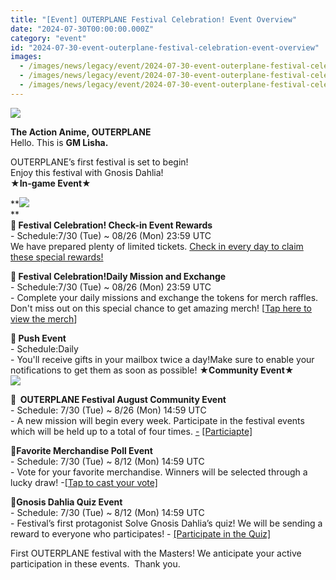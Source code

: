 ```yaml
---
title: "[Event] OUTERPLANE Festival Celebration! Event Overview"
date: "2024-07-30T00:00:00.000Z"
category: "event"
id: "2024-07-30-event-outerplane-festival-celebration-event-overview"
images:
  - /images/news/legacy/event/2024-07-30-event-outerplane-festival-celebration-event-overview/7cab40b6a7254cab899e818e466b4ff5.webp
  - /images/news/legacy/event/2024-07-30-event-outerplane-festival-celebration-event-overview/ba338f69eb3540009b1aa215c2a590e7.webp
  - /images/news/legacy/event/2024-07-30-event-outerplane-festival-celebration-event-overview/bb885663ad214dd786255708a107f98f.webp
---
```


![](/images/news/legacy/event/2024-07-30-event-outerplane-festival-celebration-event-overview/7cab40b6a7254cab899e818e466b4ff5.webp)

**The Action Anime, OUTERPLANE**  
Hello. This is **GM Lisha.**

OUTERPLANE’s first festival is set to begin!  
Enjoy this festival with Gnosis Dahlia!  
**★**In-game Event**★**

**![](/images/news/legacy/event/2024-07-30-event-outerplane-festival-celebration-event-overview/ba338f69eb3540009b1aa215c2a590e7.webp)  
**  
**🔔 Festival Celebration! Check-in Event Rewards**  
\- Schedule:7/30 (Tue) ~ 08/26 (Mon) 23:59 UTC  
We have prepared plenty of limited tickets. [Check in every day to claim these special rewards!](https://page.onstove.com/outerplane/en/view/10362912)  
  
**🔔 Festival Celebration!Daily Mission and Exchange**  
\- Schedule:7/30 (Tue) ~ 08/26 (Mon) 23:59 UTC  
\- Complete your daily missions and exchange the tokens for merch raffles. Don't miss out on this special chance to get amazing merch! \[[Tap here to view the merch](https://page.onstove.com/outerplane/en/view/10363046)\]  
  
**🔔 Push Event**  
\- Schedule:Daily  
\- You'll receive gifts in your mailbox twice a day!Make sure to enable your notifications to get them as soon as possible! **★Community Event★**  
![](/images/news/legacy/event/2024-07-30-event-outerplane-festival-celebration-event-overview/bb885663ad214dd786255708a107f98f.webp)  
  
**📢  OUTERPLANE Festival August Community Event**  
\- Schedule: 7/30 (Tue) ~ 8/26 (Mon) 14:59 UTC  
\- A new mission will begin every week. Participate in the festival events which will be held up to a total of four times. [-](https://page.onstove.com/outerplane/en/view/10362912) [](https://page.onstove.com/outerplane/en/view/10362912)[\[Particiapte\]](https://page.onstove.com/outerplane/en/view/10362912)

  
**📢Favorite Merchandise Poll Event**  
\- Schedule: 7/30 (Tue) ~ 8/12 (Mon) 14:59 UTC  
\- Vote for your favorite merchandise. Winners will be selected through a lucky draw! -[](https://page.onstove.com/outerplane/en/view/10364012)[](https://page.onstove.com/outerplane/en/view/10364012)[\[Tap to cast your vote\]](https://page.onstove.com/outerplane/en/view/10364012)  
  
**📢Gnosis Dahlia Quiz Event**  
\- Schedule: 7/30 (Tue) ~ 8/12 (Mon) 14:59 UTC  
\- Festival’s first protagonist Solve Gnosis Dahlia’s quiz! We will be sending a reward to everyone who participates! - [\[Participate in the Quiz\]](https://page.onstove.com/outerplane/en/view/10362911)  
  
First OUTERPLANE festival with the Masters! We anticipate your active participation in these events.  Thank you.
